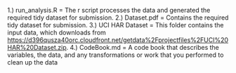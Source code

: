1.) run_analysis.R = The r script processes the data and generated the required tidy dataset for submission.
2.) Dataset.pdf = Contains the required tidy dataset for submission.
3.) UCI HAR Dataset = This folder contains the input data, which downloads from https://d396qusza40orc.cloudfront.net/getdata%2Fprojectfiles%2FUCI%20HAR%20Dataset.zip.
4.) CodeBook.md = A code book that describes the variables, the data, and any transformations or work that you performed to clean up the data
